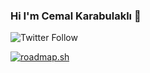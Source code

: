 ### Hi I'm Cemal Karabulaklı 👋

<img alt="Twitter Follow" src="https://img.shields.io/twitter/follow/karabulakli">
 
[![roadmap.sh](https://roadmap.sh/flutter?s=64c02841fcdcf9c5d50b3242)](https://roadmap.sh)
